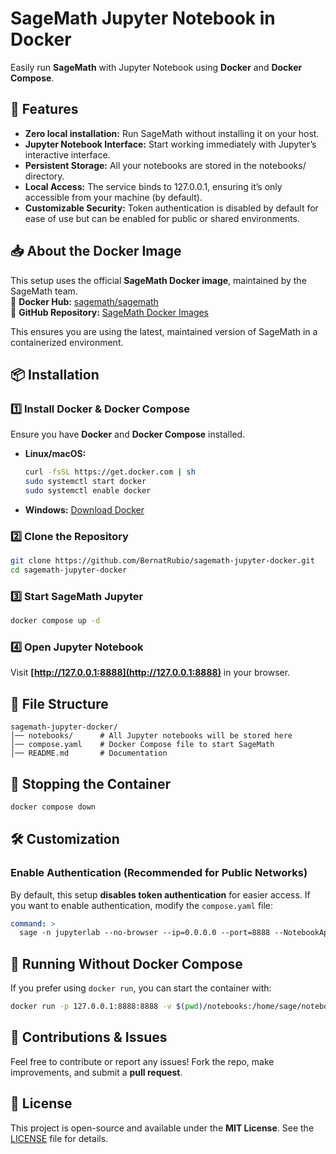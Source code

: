 # SageMath Jupyter Notebook in Docker

Easily run **SageMath** with Jupyter Notebook using **Docker** and **Docker Compose**.

## 🚀 Features
- **Zero local installation:**  Run SageMath without installing it on your host.
- **Jupyter Notebook Interface:** Start working immediately with Jupyter’s interactive interface.
- **Persistent Storage:** All your notebooks are stored in the notebooks/ directory.
- **Local Access:** The service binds to 127.0.0.1, ensuring it’s only accessible from your machine (by default).
- **Customizable Security:** Token authentication is disabled by default for ease of use but can be enabled for public or shared environments.

## 📥 About the Docker Image
This setup uses the official **SageMath Docker image**, maintained by the SageMath team.  
📌 **Docker Hub:** [sagemath/sagemath](https://hub.docker.com/r/sagemath/sagemath/)  
📌 **GitHub Repository:** [SageMath Docker Images](https://github.com/sagemath/docker-images)  

This ensures you are using the latest, maintained version of SageMath in a containerized environment.

## 📦 Installation

### **1️⃣ Install Docker & Docker Compose**
Ensure you have **Docker** and **Docker Compose** installed.

- **Linux/macOS:**  
  ```sh
  curl -fsSL https://get.docker.com | sh
  sudo systemctl start docker
  sudo systemctl enable docker
  ```
- **Windows:** [Download Docker](https://www.docker.com/products/docker-desktop/)

### **2️⃣ Clone the Repository**
```sh
git clone https://github.com/BernatRubio/sagemath-jupyter-docker.git
cd sagemath-jupyter-docker
```

### **3️⃣ Start SageMath Jupyter**
```sh
docker compose up -d
```

### **4️⃣ Open Jupyter Notebook**
Visit **[http://127.0.0.1:8888](http://127.0.0.1:8888)** in your browser.

## 📂 File Structure
```
sagemath-jupyter-docker/
│── notebooks/      # All Jupyter notebooks will be stored here
│── compose.yaml    # Docker Compose file to start SageMath
│── README.md       # Documentation
```

## 🛑 Stopping the Container
```sh
docker compose down
```

## 🛠 Customization

### **Enable Authentication (Recommended for Public Networks)**
By default, this setup **disables token authentication** for easier access. If you want to enable authentication, modify the `compose.yaml` file:

```yaml
command: >
  sage -n jupyterlab --no-browser --ip=0.0.0.0 --port=8888 --NotebookApp.notebook_dir='/home/sage/notebooks'
```

## 🐳 Running Without Docker Compose
If you prefer using `docker run`, you can start the container with:

```sh
docker run -p 127.0.0.1:8888:8888 -v $(pwd)/notebooks:/home/sage/notebooks sagemath/sagemath sage -n jupyterlab --no-browser --ip=0.0.0.0 --port=8888 --NotebookApp.token='' --NotebookApp.password='' --NotebookApp.notebook_dir='/home/sage/notebooks'
```

## 🎯 Contributions & Issues
Feel free to contribute or report any issues! Fork the repo, make improvements, and submit a **pull request**.

## 📜 License
This project is open-source and available under the **MIT License**.
See the [LICENSE](LICENSE) file for details.
